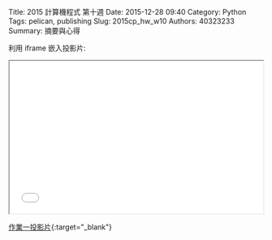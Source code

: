 Title: 2015 計算機程式 第十週
Date: 2015-12-28 09:40
Category: Python
Tags: pelican, publishing
Slug: 2015cp_hw_w10
Authors: 40323233
Summary: 摘要與心得


利用 iframe 嵌入投影片:

<iframe src="simplest6.html" width="500" height="300"></iframe>

[作業一投影片](simplest6.html){:target="_blank"}